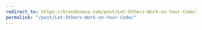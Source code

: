 ```yaml
---
redirect_to: https://brendoneus.com/post/Let-Others-Work-on-Your-Code/
permalink: "/post/Let-Others-Work-on-Your-Code/"
---
```

